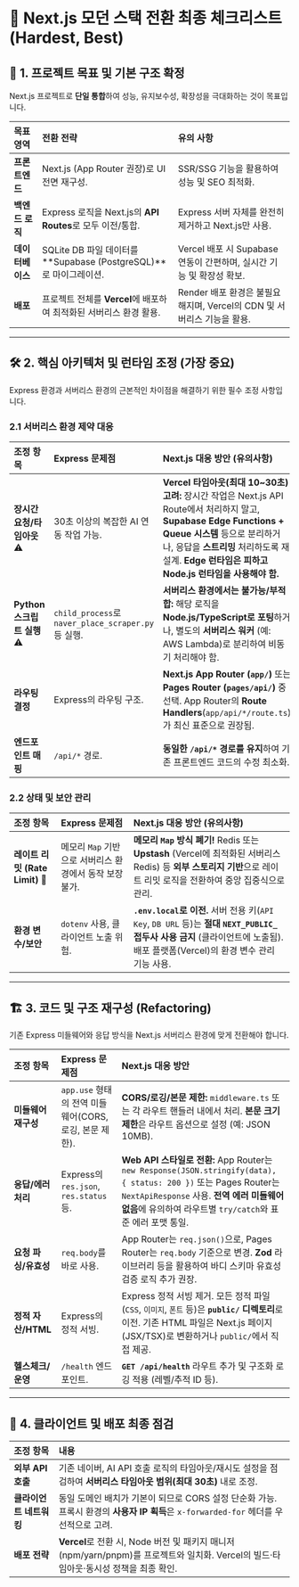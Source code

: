 # 🚀 Next.js 모던 스택 전환 최종 체크리스트 (Hardest, Best)

## 🎯 1. 프로젝트 목표 및 기본 구조 확정

Next.js 프로젝트로 **단일 통합**하여 성능, 유지보수성, 확장성을 극대화하는 것이 목표입니다.

| 목표 영역 | 전환 전략 | 유의 사항 |
| :--- | :--- | :--- |
| **프론트엔드** | Next.js (App Router 권장)로 UI 전면 재구성. | SSR/SSG 기능을 활용하여 성능 및 SEO 최적화. |
| **백엔드 로직** | Express 로직을 Next.js의 **API Routes**로 모두 이전/통합. | Express 서버 자체를 완전히 제거하고 Next.js만 사용. |
| **데이터베이스** | SQLite DB 파일 데이터를 **Supabase (PostgreSQL)**로 마이그레이션. | Vercel 배포 시 Supabase 연동이 간편하며, 실시간 기능 및 확장성 확보. |
| **배포** | 프로젝트 전체를 **Vercel**에 배포하여 최적화된 서버리스 환경 활용. | Render 배포 환경은 불필요해지며, Vercel의 CDN 및 서버리스 기능을 활용. |

---

## 🛠️ 2. 핵심 아키텍처 및 런타임 조정 (가장 중요)

Express 환경과 서버리스 환경의 근본적인 차이점을 해결하기 위한 필수 조정 사항입니다.

### 2.1 서버리스 환경 제약 대응

| 조정 항목 | Express 문제점 | Next.js 대응 방안 (유의사항) |
| :--- | :--- | :--- |
| **장시간 요청/타임아웃** ⚠️ | 30초 이상의 복잡한 AI 연동 작업 가능. | **Vercel 타임아웃(최대 10~30초) 고려:** 장시간 작업은 Next.js API Route에서 처리하지 말고, **Supabase Edge Functions + Queue 시스템** 등으로 분리하거나, 응답을 **스트리밍** 처리하도록 재설계. **Edge 런타임은 피하고 Node.js 런타임을 사용해야 함.** |
| **Python 스크립트 실행** ⚠️ | `child_process`로 `naver_place_scraper.py` 등 실행. | **서버리스 환경에서는 불가능/부적합:** 해당 로직을 **Node.js/TypeScript로 포팅**하거나, 별도의 **서버리스 워커** (예: AWS Lambda)로 분리하여 비동기 처리해야 함. |
| **라우팅 결정** | Express의 라우팅 구조. | **Next.js App Router (`app/`)** 또는 **Pages Router (`pages/api/`)** 중 선택. App Router의 **Route Handlers**(`app/api/*/route.ts`)가 최신 표준으로 권장됨. |
| **엔드포인트 매핑** | `/api/*` 경로. | **동일한 `/api/*` 경로를 유지**하여 기존 프론트엔드 코드의 수정 최소화. |

### 2.2 상태 및 보안 관리

| 조정 항목 | Express 문제점 | Next.js 대응 방안 (유의사항) |
| :--- | :--- | :--- |
| **레이트 리밋 (Rate Limit)** 🚨 | 메모리 `Map` 기반으로 서버리스 환경에서 동작 보장 불가. | **메모리 `Map` 방식 폐기!** Redis 또는 **Upstash** (Vercel에 최적화된 서버리스 Redis) 등 **외부 스토리지 기반**으로 레이트 리밋 로직을 전환하여 중앙 집중식으로 관리. |
| **환경 변수/보안** | `dotenv` 사용, 클라이언트 노출 위험. | **`.env.local`로 이전.** 서버 전용 키(`API Key`, `DB URL` 등)는 **절대 `NEXT_PUBLIC_` 접두사 사용 금지** (클라이언트에 노출됨). 배포 플랫폼(Vercel)의 환경 변수 관리 기능 사용. |

---

## 🏗️ 3. 코드 및 구조 재구성 (Refactoring)

기존 Express 미들웨어와 응답 방식을 Next.js 서버리스 환경에 맞게 전환해야 합니다.

| 조정 항목 | Express 문제점 | Next.js 대응 방안 |
| :--- | :--- | :--- |
| **미들웨어 재구성** | `app.use` 형태의 전역 미들웨어(CORS, 로깅, 본문 제한). | **CORS/로깅/본문 제한:** `middleware.ts` 또는 각 라우트 핸들러 내에서 처리. **본문 크기 제한**은 라우트 옵션으로 설정 (예: JSON 10MB). |
| **응답/에러 처리** | Express의 `res.json`, `res.status` 등. | **Web API 스타일로 전환:** App Router는 `new Response(JSON.stringify(data), { status: 200 })` 또는 Pages Router는 `NextApiResponse` 사용. **전역 에러 미들웨어 없음**에 유의하여 라우트별 `try/catch`와 표준 에러 포맷 통일. |
| **요청 파싱/유효성** | `req.body`를 바로 사용. | App Router는 `req.json()`으로, Pages Router는 `req.body` 기준으로 변경. **Zod** 라이브러리 등을 활용하여 바디 스키마 유효성 검증 로직 추가 권장. |
| **정적 자산/HTML** | Express의 정적 서빙. | Express 정적 서빙 제거. 모든 정적 파일(`CSS`, `이미지`, `폰트` 등)은 **`public/` 디렉토리**로 이전. 기존 HTML 파일은 Next.js 페이지(JSX/TSX)로 변환하거나 `public/`에서 직접 제공. |
| **헬스체크/운영** | `/health` 엔드포인트. | **`GET /api/health`** 라우트 추가 및 구조화 로깅 적용 (레벨/추적 ID 등). |

---

## 🏁 4. 클라이언트 및 배포 최종 점검

| 조정 항목 | 내용 |
| :--- | :--- |
| **외부 API 호출** | 기존 네이버, AI API 호출 로직의 타임아웃/재시도 설정을 점검하여 **서버리스 타임아웃 범위(최대 30초)** 내로 조정. |
| **클라이언트 네트워킹** | 동일 도메인 배치가 기본이 되므로 CORS 설정 단순화 가능. 프록시 환경의 **사용자 IP 획득**은 `x-forwarded-for` 헤더를 우선적으로 고려. |
| **배포 전략** | **Vercel**로 전환 시, Node 버전 및 패키지 매니저(npm/yarn/pnpm)를 프로젝트와 일치화. Vercel의 빌드·타임아웃·동시성 정책을 최종 확인. |